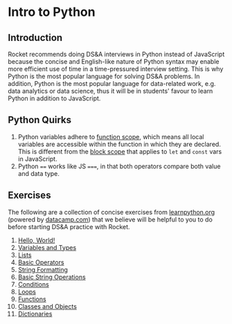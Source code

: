 # Intro to Python

## Introduction

Rocket recommends doing DS\&A interviews in Python instead of JavaScript because the concise and English-like nature of Python syntax may enable more efficient use of time in a time-pressured interview setting. This is why Python is the most popular language for solving DS\&A problems. In addition, Python is the most popular language for data-related work, e.g. data analytics or data science, thus it will be in students' favour to learn Python in addition to JavaScript.

## Python Quirks

1. Python variables adhere to [function scope](https://www.w3schools.com/python/python\_scope.asp), which means all local variables are accessible within the function in which they are declared. This is different from the [block scope](https://dev.to/sandy8111112004/javascript-introduction-to-scope-function-scope-block-scope-d11#:\~:text=A%20block%20scope%20is%20the,only%20within%20the%20corresponding%20block.) that applies to `let` and `const` vars in JavaScript.
2. Python `==` works like JS `===`, in that both operators compare both value and data type.

## Exercises

The following are a collection of concise exercises from [learnpython.org](https://learnpython.org) (powered by [datacamp.com](https://datacamp.com)) that we believe will be helpful to you to do before starting DS\&A practice with Rocket.

1. [Hello, World!](https://www.learnpython.org/en/Hello%2C\_World!)
2. [Variables and Types](https://www.learnpython.org/en/Variables\_and\_Types)
3. [Lists](https://www.learnpython.org/en/Lists)
4. [Basic Operators](https://www.learnpython.org/en/Basic\_Operators)
5. [String Formatting](https://www.learnpython.org/en/String\_Formatting)
6. [Basic String Operations](https://www.learnpython.org/en/Basic\_String\_Operations)
7. [Conditions](https://www.learnpython.org/en/Conditions)
8. [Loops](https://www.learnpython.org/en/Loops)
9. [Functions](https://www.learnpython.org/en/Functions)
10. [Classes and Objects](https://www.learnpython.org/en/Classes\_and\_Objects)
11. [Dictionaries](https://www.learnpython.org/en/Dictionaries)
